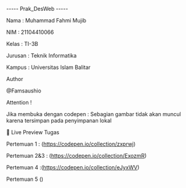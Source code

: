 ----- Prak_DesWeb -----

Nama : Muhammad Fahmi Mujib

NIM : 21104410066

Kelas : TI-3B

Jurusan : Teknik Informatika

Kampus : Universitas Islam Balitar

Author

@Famsaushio

Attention !

Jika membuka dengan codepen : Sebagian gambar tidak akan muncul karena tersimpan pada penyimpanan lokal


🔗 Live Preview Tugas

Pertemuan 1 : (https://codepen.io/collection/zxprwj)

Pertemuan 2&3 : (https://codepen.io/collection/ExozmR)

Pertemuan 4 :(https://codepen.io/collection/eJyxWV)

Pertemuan 5 ()
